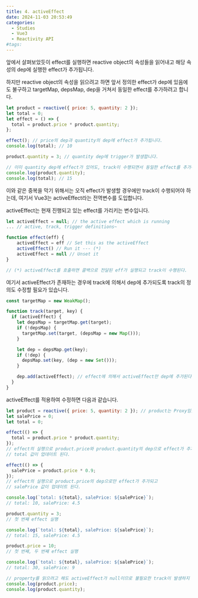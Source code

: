 ```yaml
---
title: 4. activeEffect
date: 2024-11-03 20:53:49
categories:
  - Studies
  - Vue3
  - Reactivity API
#tags:
---
```

앞에서 살펴보았듯이 effect를 실행하면 reactive object의 속성들을 읽어내고 해당 속성의 dep에 실행한 effect가 추가됩니다.

하지만 reactive object의 속성을 읽으려고 하면 앞서 정의한 effect가 dep에 있음에도 불구하고 targetMap, depsMap, dep을 거쳐서 동일한 effect를 추가하려고 합니다.

```js
let product = reactive({ price: 5, quantity: 2 });
let total = 0;
let effect = () => {
  total = product.price * product.quantity;
};

effect(); // price의 dep과 quantity의 dep에 effect가 추가됩니다.
console.log(total); // 10

product.quantity = 3; // quantity dep에 trigger가 발생합니다.

// 이미 quantity dep에 effect가 있어도, track이 수행되면서 동일한 effect를 추가하려고 합니다.
console.log(product.quantity);
console.log(total); // 15
```

이와 같은 중복을 막기 위해서는 오직 effect가 발생할 경우에만 track이 수행되어야 하는데, 여기서 Vue3는 activeEffect라는 전역변수를 도입합니다.

activeEffect는 현재 진행되고 있는 effect를 가리키는 변수입니다.

```js
let activeEffect = null; // the active effect which is running
... // active, track, trigger definitions~

function effect(eff) {
	activeEffect = eff // Set this as the activeEffect
	activeEffect() // Run it --- (*)
	activeEffect = null // Unset it
}

// (*) activeEffect를 호출하면 콜백으로 전달된 eff가 실행되고 track이 수행된다.
```

여기서 activeEffect가 존재하는 경우에 track에 의해서 dep에 추가되도록 track의 정의도 수정할 필요가 있습니다.

```js
const targetMap = new WeakMap();

function track(target, key) {
  if (activeEffect) {
    let depsMap = targetMap.get(target);
    if (!depsMap) {
      targetMap.set(target, (depsMap = new Map()));
    }

    let dep = depsMap.get(key);
    if (!dep) {
      depsMap.set(key, (dep = new Set()));
    }

    dep.add(activeEffect); // effect에 의해서 activeEffect만 dep에 추가된다.
  }
}
```

activeEffect를 적용하여 수정하면 다음과 같습니다.

```js
let product = reactive({ price: 5, quantity: 2 }); // product는 Proxy임을 기억하자.
let salePrice = 0;
let total = 0;

effect(() => {
  total = product.price * product.quantity;
});
// effect의 실행으로 product.price와 product.quantity의 dep으로 effect가 추가되고
// total 값이 업데이트 된다.

effect(() => {
  salePrice = product.price * 0.9;
});
// effect의 실행으로 product.price의 dep으로만 effect가 추가되고
// salePrice 값이 업데이트 된다.
```

```js
console.log(`total: ${total}, salePrice: ${salePrice}`);
// total: 10, salePrice: 4.5

product.quantity = 3;
// 첫 번째 effect 실행

console.log(`total: ${total}, salePrice: ${salePrice}`);
// total: 15, salePrice: 4.5

product.price = 10;
// 첫 번째, 두 번째 effect 실행

console.log(`total: ${total}, salePrice: ${salePrice}`);
// total: 30, salePrice: 9

// property를 읽으려고 해도 activeEffect가 null이므로 불필요한 track이 발생하지 않습니다.
console.log(product.price);
console.log(product.quantity);
```
